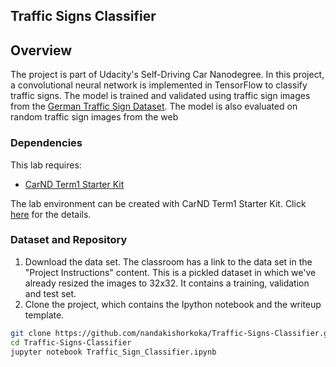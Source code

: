 ## Traffic Signs Classifier 

Overview
---
The project is part of Udacity's Self-Driving Car Nanodegree. In this project, a convolutional neural network is implemented in TensorFlow to classify traffic signs. The model is trained and validated using traffic sign images from the [German Traffic Sign Dataset](http://benchmark.ini.rub.de/?section=gtsrb&subsection=dataset). The model is also evaluated on random traffic sign images from the web 

### Dependencies
This lab requires:

* [CarND Term1 Starter Kit](https://github.com/udacity/CarND-Term1-Starter-Kit)

The lab environment can be created with CarND Term1 Starter Kit. Click [here](https://github.com/udacity/CarND-Term1-Starter-Kit/blob/master/README.md) for the details.

### Dataset and Repository

1. Download the data set. The classroom has a link to the data set in the "Project Instructions" content. This is a pickled dataset in which we've already resized the images to 32x32. It contains a training, validation and test set.
2. Clone the project, which contains the Ipython notebook and the writeup template.
```sh
git clone https://github.com/nandakishorkoka/Traffic-Signs-Classifier.git
cd Traffic-Signs-Classifier
jupyter notebook Traffic_Sign_Classifier.ipynb
```

